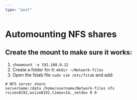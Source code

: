 ```yaml
---
type: "post"
---
```


# Automounting NFS shares

## Create the mount to make sure it works:
1. `showmount -e 192.168.0.12`
1. Create a folder for it: `mkdir ~/Network-files`
1. Open the fstab file `sudo vim /etc/fstab` and add:
```
# NFS server share
servername:/data /home/username/Network-files nfs
rsize=8192,wsize8192,timeo=14,_netdev 0 0
```

